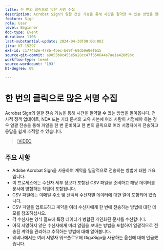 ```yaml
---
title: 한 번의 클릭으로 많은 서명 수집
description: Acrobat Sign의 일괄 전송 기능을 통해 시간을 절약할 수 있는 방법을 알아봅니다.
feature: Sign
role: User
level: Beginner
doc-type: Event
duration: 1108
last-substantial-update: 2024-04-30T00:00:00Z
jira: KT-15297
exl-id: c1774a2e-478b-4bec-be9f-69db9e0ef615
source-git-commit: a9055b8c455e5a28cc47f350644a7ae1a428d9bc
workflow-type: tm+mt
source-wordcount: '193'
ht-degree: 0%

---
```


# 한 번의 클릭으로 많은 서명 수집

Acrobat Sign의 일괄 전송 기능을 통해 시간을 절약할 수 있는 방법을 알아봅니다. 전사적 정책 업데이트, NDA 또는 기타 문서의 고유 사본에 여러 사람이 서명해야 하는 경우 일괄 전송을 통해 파일을 한 번 준비하고 한 번의 클릭으로 여러 서명자에게 전송하고 응답을 쉽게 추적할 수 있습니다.

>[!VIDEO](https://video.tv.adobe.com/v/3428188/?learn=on)

## 주요 사항

* Adobe Acrobat Sign을 사용하여 계약을 일괄적으로 전송하는 방법에 대한 개요입니다.
* 이 프로세스에는 수신자 세부 정보가 포함된 CSV 파일을 준비하고 해당 데이터를 문서에 병합하는 작업이 포함됩니다.
* CSV 파일에는 이메일 주소 및 선택적 수신자별 데이터에 대한 열이 포함되어 있습니다.
* CSV 파일을 업로드하고 계약을 여러 수신자에게 한 번에 전송하는 방법에 대한 데모를 참조하십시오.
* 각 수신자는 양식 필드에 특정 데이터가 병합된 개인화된 문서를 수신합니다.
* 아직 서명하지 않은 수신자에게 미리 알림을 보내는 방법을 포함하여 일괄적으로 전송된 계약을 관리하고 추적하는 방법에 대해 알아봅니다.
* 웨비나에서는 여러 서명자 워크플로우에 GigaSign을 사용하는 옵션에 대해 언급했습니다.
